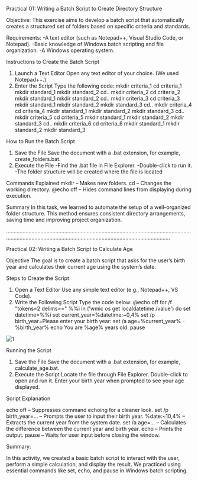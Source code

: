 Practical 01: Writing a Batch Script to Create Directory Structure

Objective:
This exercise aims to develop a batch script that automatically creates a structured set of folders based on specific criteria and standards.

Requirements:
     -A text editor (such as Notepad++, Visual Studio Code, or Notepad).
     -Basic knowledge of Windows batch scripting and file organization.
     -A Windows operating system.

Instructions to Create the Batch Script
1. Launch a Text Editor
Open any text editor of your choice. (We used Notepad++.)
3. Enter the Script
    Type the following code:
     mkdir criteria_1
cd criteria_1
mkdir standard_1
mkdir standard_2
cd..
mkdir criteria_2
cd criteria_2
mkdir standard_1
mkdir standard_2
cd..
mkdir criteria_3
cd criteria_3
mkdir standard_1
mkdir standard_2
mkdir standard_3
cd..
mkdir criteria_4
cd criteria_4
mkdir standard_1
mkdir standard_2
mkdir standard_3
cd..
mkdir criteria_5
cd criteria_5
mkdir standard_1
mkdir standard_2
mkdir standard_3
cd..
mkdir criteria_6
cd criteria_6
mkdir standard_1
mkdir standard_2
mkdir standard_3

How to Run the Batch Script
  1. Save the File
      Save the document with a .bat extension, for example, create_folders.bat.
  2. Execute the File
       -Find the .bat file in File Explorer.
       -Double-click to run it.
       -The folder structure will be created where the file is located

Commands Explained
      mkdir – Makes new folders.
      cd – Changes the working directory.
      @echo off – Hides command lines from displaying during execution.

Summary
     In this task, we learned to automate the setup of a well-organized folder structure. This method ensures consistent directory arrangements, saving time and improving project organization.

..........................................................................................................................................................................................................................................

Practical 02: Writing a Batch Script to Calculate Age

Objective
The goal is to create a batch script that asks for the user’s birth year and calculates their current age using the system’s date.
    
Steps to Create the Script
1. Open a Text Editor
 Use any simple text editor (e.g., Notepad++, VS Code).
2. Write the Following Script
Type the code below:
               @echo off
                  for /f "tokens=2 delims==" %%i in ('wmic os get localdatetime /value') do set datetime=%%i
                  set current_year=%datetime:~0,4%
                  set /p birth_year=Please enter your birth year:
                  set /a age=%current_year% - %birth_year%
                  echo You are %age% years old.
                  pause

                  
      
![1](https://github.com/user-attachments/assets/e19fd5c3-ad50-45fb-87cf-c4e6de241c4a)

 Running the Script
1. Save the File
            Save the document with a .bat extension, for example, calculate_age.bat.
2. Execute the Script
            Locate the file through File Explorer.
            Double-click to open and run it.
            Enter your birth year when prompted to see your age displayed.

            
Script Explanation

echo off – Suppresses command echoing for a cleaner look.
set /p birth_year=... – Prompts the user to input their birth year.
%date:~10,4% – Extracts the current year from the system date.
set /a age=... – Calculates the difference between the current year and birth year.
echo – Prints the output.
pause – Waits for user input before closing the window.

Summary:

In this activity, we created a basic batch script to interact with the user, perform a simple calculation, and display the result. We practiced using essential commands like set, echo, and pause in Windows batch scripting.

